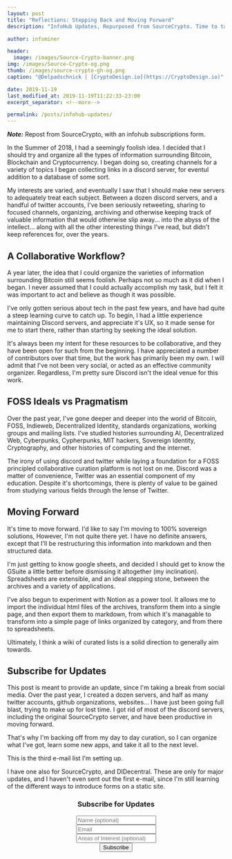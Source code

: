 ```yaml
---
layout: post
title: "Reflections: Stepping Back and Moving Forward"
description: "InfoHub Updates, Repurposed from SourceCrypto. Time to take a step back, reflect and optimize the workflow."

author: infominer

header:
  image: /images/Source-Crypto-banner.png
img: /images/Source-Crypto-og.png
thumb: /images/source-crypto-gh-og.png
caption: "@Delpadschnick | [CryptoDesign.io](https://CryptoDesign.io)"

date: 2019-11-19
last_modified_at: 2019-11-19T11:22:33-23:00
excerpt_separator: <!--more-->

permalink: /posts/infohub-updates/
---
```


_**Note:**_ Repost from SourceCrypto, with an infohub subscriptions form.

In the Summer of 2018, I had a seemingly foolish idea. I decided that I should try and organize all the types of information surrounding Bitcoin, Blockchain and Cryptocurrency. I began doing so, creating channels for a variety of topics I began collecting links in a discord server, for eventul addition to a database of some sort.

<!--more-->

My interests are varied, and eventually I saw that I should make new servers to adequately treat each subject. Between a dozen discord servers, and a handful of twitter accounts, I've been seriously retweeting, sharing to focused channels, organizing, archiving and otherwise keeping track of valuable information that would otherwise slip away... into the abyss of the intellect... along with all the other interesting things I've read, but didn't keep references for, over the years.

## A Collaborative Workflow? 

A year later, the idea that I could organize the varieties of information surrounding Bitcoin still seems foolish. Perhaps not so much as it did when I began. I never assumed that I could actually accomplish my task, but I felt it was important to act and believe as though it was possible.

I've only gotten serious about tech in the past few years, and have had quite a steep learning curve to catch up. To begin, I had a little experience maintaining Discord servers, and appreciate it's UX, so it made sense for me to start there, rather than starting by seeking the ideal solution.

It's always been my intent for these resources to be collaborative, and they have been open for such from the beginning. I have appreciated a number of contributors over that time, but the work has primarily been my own. I will admit that I've not been very social, or acted as an effective community organizer. Regardless, I'm pretty sure Discord isn't the ideal venue for this work.

## FOSS Ideals vs Pragmatism

Over the past year, I've gone deeper and deeper into the world of Bitcoin, FOSS, Indieweb, Decentralized Identity, standards organizations, working groups and mailing lists. I've studied histories surrounding AI, Decentralized Web, Cyberpunks, Cypherpunks, MIT hackers, Sovereign Identity, Cryptography, and other histories of computing and the internet.

The irony of using discord and twitter while laying a foundation for a FOSS principled collaborative curation platform is not lost on me. Discord was a matter of convenience, Twitter was an essential component of my education. Despite it's shortcomings, there is plenty of value to be gained from studying various fields through the lense of Twitter. 

## Moving Forward

It's time to move forward. I'd like to say I'm moving to 100% sovereign solutions, However, I'm not quite there yet. I have no definite answers, except that I'll be restructuring this information into markdown and then structured data.

I'm just getting to know google sheets, and decided I should get to know the GSuite a little better before dismissing it altogether (my inclination). Spreadsheets are extensible, and an ideal stepping stone, between the archives and a variety of applications. 

I've also begun to experiment with Notion as a power tool. It allows me to import the individual html files of the archives, transform them into a single page, and then export them to markdown, from which it's managable to transform into a simple page of links organized by category, and from there to spreadsheets.

Ultimately, I think a wiki of curated lists is a solid direction to generally aim towards.

## Subscribe for Updates

This post is meant to provide an update, since I'm taking a break from social media. Over the past year, I created a dozen servers, and half as many twitter accounts, github organizations, websites... I have just been going full blast, trying to make up for lost time. I got rid of most of the discord servers, including the original SourceCrypto server, and have been productive in moving forward.

That's why I'm backing off from my day to day curation, so I can organize what I've got, learn some new apps, and take it all to the next level.

This is the third e-mail list I'm setting up.

I have one also for SourceCrypto, and DIDecentral. These are only for major updates, and I haven't even sent out the first e-mail, since I'm still learning of the different ways to introduce forms on a static site.

<center>
<h3>Subscribe for Updates</h3>
<form class="staticman" method="POST" action="https://identosphere.net/staticman/v2/entry/infominer33/subscribe/main/subscribe">
    <input name="options[redirect]" type="hidden" value="https://infominer.xyz/subscribed">
    <input name="options[slug]" type="hidden" value="infominer-xyz">
    <input name="fields[name]" type="text" placeholder="Name (optional)"><br>
    <input name="fields[email]" type="email" placeholder="Email"><br>
    <input name="fields[message]" type="text" placeholder="Areas of Interest (optional)"><br>
    <input name="links" type="hidden" placeholder="links">
    <button type="submit">Subscribe</button>
</form>
</center>
